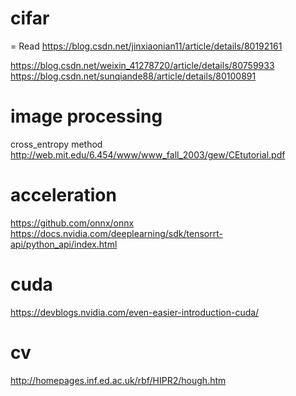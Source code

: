 # cifar
= Read
https://blog.csdn.net/jinxiaonian11/article/details/80192161

https://blog.csdn.net/weixin_41278720/article/details/80759933
https://blog.csdn.net/sunqiande88/article/details/80100891


# image processing
cross_entropy method
http://web.mit.edu/6.454/www/www_fall_2003/gew/CEtutorial.pdf

# acceleration
https://github.com/onnx/onnx
https://docs.nvidia.com/deeplearning/sdk/tensorrt-api/python_api/index.html

# cuda
https://devblogs.nvidia.com/even-easier-introduction-cuda/

# cv
http://homepages.inf.ed.ac.uk/rbf/HIPR2/hough.htm
